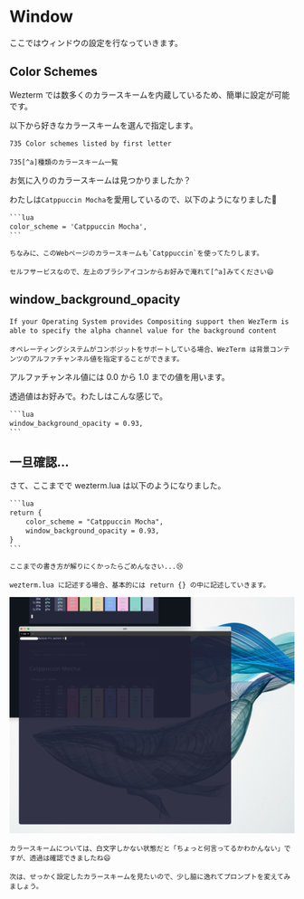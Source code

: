 # Window

ここではウィンドウの設定を行なっていきます。

## Color Schemes
Wezterm では数多くのカラースキームを内蔵しているため、簡単に設定が可能です。

以下から好きなカラースキームを選んで指定します。

```admonish info title="[Color Schemes](https://wezfurlong.org/wezterm/colorschemes/index.html)"
735 Color schemes listed by first letter

735[^a]種類のカラースキーム一覧
```

お気に入りのカラースキームは見つかりましたか？

わたしは`Catppuccin Mocha`を愛用しているので、以下のようになりました🥰
~~~admonish example title="wezterm.lua"
```lua
color_scheme = 'Catppuccin Mocha',
```
~~~

```admonish note
ちなみに、このWebページのカラースキームも`Catppuccin`を使ってたりします。

セルフサービスなので、左上のブラシアイコンからお好みで淹れて[^a]みてください😄
```

## window_background_opacity

```admonish info title="[Colors & Appearance - Wez's Terminal Emulator](https://wezfurlong.org/wezterm/config/appearance.html#window-background-opacity)"
If your Operating System provides Compositing support then WezTerm is able to specify the alpha channel value for the background content

オペレーティングシステムがコンポジットをサポートしている場合、WezTerm は背景コンテンツのアルファチャンネル値を指定することができます。
```
アルファチャンネル値には 0.0 から 1.0 までの値を用います。

透過値はお好みで。わたしはこんな感じで。

~~~admonish example title="wezterm.lua"
```lua
window_background_opacity = 0.93,
```
~~~

## 一旦確認…
さて、ここまでで wezterm.lua は以下のようになりました。

~~~admonish example title="wezterm.lua"
```lua
return {
	color_scheme = "Catppuccin Mocha",
	window_background_opacity = 0.93,
}
```
~~~
~~~admonish warning
ここまでの書き方が解りにくかったらごめんなさい...😢

wezterm.lua に記述する場合、基本的には return {} の中に記述していきます。
~~~

![opacity.png](img/opacity.png)


```admonish success
カラースキームについては、白文字しかない状態だと「ちょっと何言ってるかわかんない」ですが、透過は確認できましたね😄

次は、せっかく設定したカラースキームを見たいので、少し脇に逸れてプロンプトを変えてみましょう。
```

[^a]: 誤字じゃないです。[カプチーノ](https://ja.wikipedia.org/wiki/カプチーノ)なので❗
